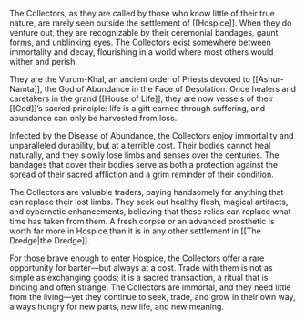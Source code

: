 The Collectors, as they are called by those who know little of their true nature, are rarely seen outside the settlement of [[Hospice]]. When they do venture out, they are recognizable by their ceremonial bandages, gaunt forms, and unblinking eyes. The Collectors exist somewhere between immortality and decay, flourishing in a world where most others would wither and perish.

They are the Vurum-Khal, an ancient order of Priests devoted to [[Ashur-Namta]], the God of Abundance in the Face of Desolation. Once healers and caretakers in the grand [[House of Life]], they are now vessels of their [[God]]’s sacred principle: life is a gift earned through suffering, and abundance can only be harvested from loss.

Infected by the Disease of Abundance, the Collectors enjoy immortality and unparalleled durability, but at a terrible cost. Their bodies cannot heal naturally, and they slowly lose limbs and senses over the centuries. The bandages that cover their bodies serve as both a protection against the spread of their sacred affliction and a grim reminder of their condition.

The Collectors are valuable traders, paying handsomely for anything that can replace their lost limbs. They seek out healthy flesh, magical artifacts, and cybernetic enhancements, believing that these relics can replace what time has taken from them. A fresh corpse or an advanced prosthetic is worth far more in Hospice than it is in any other settlement in [[The Dredge|the Dredge]].

For those brave enough to enter Hospice, the Collectors offer a rare opportunity for barter—but always at a cost. Trade with them is not as simple as exchanging goods; it is a sacred transaction, a ritual that is binding and often strange. The Collectors are immortal, and they need little from the living—yet they continue to seek, trade, and grow in their own way, always hungry for new parts, new life, and new meaning.